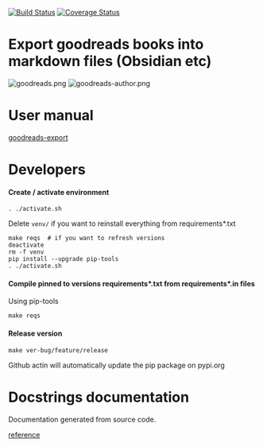 [![Build Status](https://github.com/andgineer/goodreads-export/workflows/Test/badge.svg)](https://github.com/andgineer/goodreads-export/actions)
[![Coverage Status](https://coveralls.io/repos/github/andgineer/goodreads-export/badge.svg?branch=main)](https://coveralls.io/github/andgineer/goodreads-export?branch=main)
# Export goodreads books into markdown files (Obsidian etc)

![goodreads.png](https://andgineer.github.io/goodreads-export/goodreads.png)
![goodreads-author.png](https://andgineer.github.io/goodreads-export/goodreads-author.png)

# User manual

[goodreads-export](https://andgineer.github.io/goodreads-export/)

# Developers

#### Create / activate environment
    . ./activate.sh

Delete `venv/` if you want to reinstall everything from requirements*.txt

    make reqs  # if you want to refresh versions
    deactivate
    rm -f venv
    pip install --upgrade pip-tools
    . ./activate.sh

#### Compile pinned to versions requirements*.txt from requirements*.in files

Using pip-tools

    make reqs

#### Release version
    make ver-bug/feature/release

Github actin will automatically update the pip package on pypi.org

# Docstrings documentation

Documentation generated from source code.

[reference](https://andgineer.github.io/goodreads-export/docstrings/)
